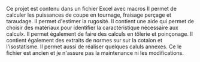 Ce projet est contenu dans un fichier Excel avec macros
Il permet de calculer les puissances de coupe en tournage, fraisage  perçage et taraudage.
Il permet d'estimer la rugosité.
Il contient une aide qui permet de choisir des matériaux pour identifier la caractéristique nécessaire aux calculx.
Il permet également de faire des calculs en tôlerie et poinçonage.
Il contient également des extraits de normes sur sur la cotaion et l'isostatisme.
Il permet aussi de réaliser quelques caluls annexes.
Ce le fichier est ancien et je n'assure pas la maintenance ni les modifications.
